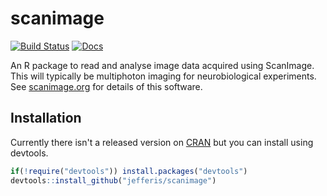 # scanimage
[![Build Status](https://travis-ci.org/jefferis/scanimage.svg)](https://travis-ci.org/jefferis/scanimage)
[![Docs](https://img.shields.io/badge/docs-100%25-brightgreen.svg)](http://jefferis.github.io/scanimage)

An R package to read and analyse image data acquired using ScanImage. This 
will typically be multiphoton imaging for neurobiological experiments.
See [scanimage.org](http://scanimage.org) for details of this software.

## Installation
Currently there isn't a released version on [CRAN](http://cran.r-project.org/) 
but you can install using devtools.

```r
if(!require("devtools")) install.packages("devtools")
devtools::install_github("jefferis/scanimage")
```
